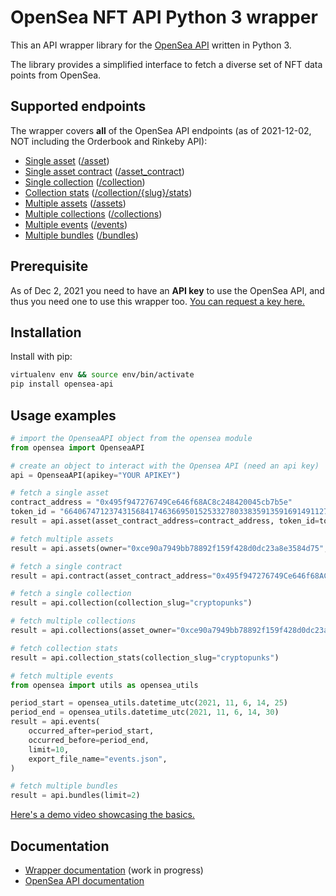 # OpenSea NFT API Python 3 wrapper
This an API wrapper library for the [OpenSea API](https://docs.opensea.io/reference/api-overview) written in Python 3.

The library provides a simplified interface to fetch a diverse set of NFT data points from OpenSea. 

## Supported endpoints
The wrapper covers **all** of the OpenSea API endpoints (as of 2021-12-02, NOT including the Orderbook and Rinkeby API):

* [Single asset](#get-data-about-a-single-asset) ([/asset](https://docs.opensea.io/reference/retrieving-a-single-asset))
* [Single asset contract](#get-data-about-a-single-asset-contract) ([/asset_contract](https://docs.opensea.io/reference/retrieving-a-single-contract))
* [Single collection](#get-data-about-a-single-collection) ([/collection](https://docs.opensea.io/reference/retrieving-a-single-collection))
* [Collection stats](#get-collection-stats) ([/collection/{slug}/stats](https://docs.opensea.io/reference/retrieving-collection-stats))
* [Multiple assets](#get-data-about-multiple-assets) ([/assets](https://docs.opensea.io/reference/getting-assets))
* [Multiple collections](#get-data-about-multiple-collections) ([/collections](https://docs.opensea.io/reference/retrieving-collections))
* [Multiple events](#get-data-about-multiple-events) ([/events](https://docs.opensea.io/reference/retrieving-asset-events))
* [Multiple bundles](#get-data-about-multiple-bundles) ([/bundles](https://docs.opensea.io/reference/retrieving-bundles))


## Prerequisite
As of Dec 2, 2021 you need to have an **API key** to use the OpenSea API, and thus 
you need one to use this wrapper too. [You can request a key here.](https://docs.opensea.io/reference/request-an-api-key)

## Installation
Install with pip:
```bash
virtualenv env && source env/bin/activate
pip install opensea-api
```

## Usage examples

```python
# import the OpenseaAPI object from the opensea module
from opensea import OpenseaAPI

# create an object to interact with the Opensea API (need an api key)
api = OpenseaAPI(apikey="YOUR APIKEY")

# fetch a single asset
contract_address = "0x495f947276749Ce646f68AC8c248420045cb7b5e"
token_id = "66406747123743156841746366950152533278033835913591691491127082341586364792833"
result = api.asset(asset_contract_address=contract_address, token_id=token_id)

# fetch multiple assets
result = api.assets(owner="0xce90a7949bb78892f159f428d0dc23a8e3584d75", limit=3)

# fetch a single contract
result = api.contract(asset_contract_address="0x495f947276749Ce646f68AC8c248420045cb7b5e")

# fetch a single collection
result = api.collection(collection_slug="cryptopunks")

# fetch multiple collections
result = api.collections(asset_owner="0xce90a7949bb78892f159f428d0dc23a8e3584d75", limit=3)

# fetch collection stats
result = api.collection_stats(collection_slug="cryptopunks")

# fetch multiple events
from opensea import utils as opensea_utils

period_start = opensea_utils.datetime_utc(2021, 11, 6, 14, 25)
period_end = opensea_utils.datetime_utc(2021, 11, 6, 14, 30)
result = api.events(
    occurred_after=period_start,
    occurred_before=period_end,
    limit=10,
    export_file_name="events.json",
)

# fetch multiple bundles
result = api.bundles(limit=2)
```

[Here's a demo video showcasing the basics.](https://www.youtube.com/watch?v=ga4hTqNRjfw)

## Documentation
* [Wrapper documentation](https://opensea-api.attilatoth.dev) (work in progress)
* [OpenSea API documentation](https://docs.opensea.io/reference/api-overview)

